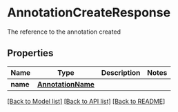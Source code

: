# AnnotationCreateResponse

The reference to the annotation created
## Properties
Name | Type | Description | Notes
------------ | ------------- | ------------- | -------------
**name** | [**AnnotationName**](AnnotationName.md) |  | 

[[Back to Model list]](../README.md#documentation-for-models) [[Back to API list]](../README.md#documentation-for-api-endpoints) [[Back to README]](../README.md)


